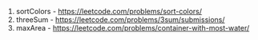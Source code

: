 1. sortColors - https://leetcode.com/problems/sort-colors/
2. threeSum - https://leetcode.com/problems/3sum/submissions/
3. maxArea - https://leetcode.com/problems/container-with-most-water/
